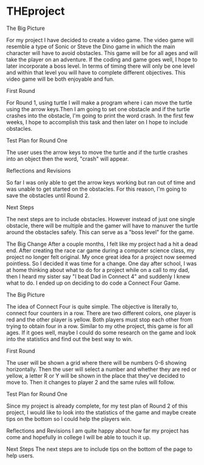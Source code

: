 # THEproject
The Big Picture 
<p> 
For my project I have decided to create a video game. The video game will resemble a type of Sonic or Steve the Dino game in which the main character will have to avoid obstacles. This game will be for all ages and will take the player on an adventure. If the coding and game goes well, I hope to later incorporate a boss level. In terms of timing there will only be one level and within that level you will have to complete different objectives. This video game will be both enjoyable and fun. 

First Round 
<p>
For Round 1, using turtle I will make a program where i can move the turtle using the arrow keys.Then I am going to set one obstacle and if the turtle crashes into the obstacle, I'm going to print the word crash. In the first few weeks, I hope to accomplish this task and then later on I hope to include obstacles.

Test Plan for Round One 
<p>
The user uses the arrow keys to move the turtle and if the turtle crashes into an object then the word, "crash" will appear.

Reflections and Revisions 
<p>
So far I was only able to get the arrow keys working but ran out of time and was unable to get started on the obstacles. For this reason, I'm going to save the obstacles until Round 2.

Next Steps
<p>
The next steps are to include obstacles. However instead of just one single obstacle, there will be multiple and the gamer will have to manuver the turtle around the obstacles safely. This can serve as a "boss level" for the game. 

The Big Change
After a couple months, I felt like my project had a hit a dead end. After creating the race car game during a computer science class, my project no longer felt original. My once great idea for a project now seemed pointless. So I decided it was time for a change. One day after school, I was at home thinking about what to do for a project while on a call to my dad, then I heard my sister say "I beat Dad in Connect 4" and suddenly I knew what to do. I ended up on deciding to do code a Connect Four Game.

The Big Picture
<p>
  The idea of Connect Four is quite simple. The objective is literally to, connect four counters in a row. There are two different colors, one player is red and the other player is yellow. Both players must stop each other from trying to obtain four in a row. Similar to my othe project, this game is for all ages. If it goes well, maybe I could do some research on the game and look into the statistics and find out the best way to win.
  
  First Round
  <p>
  The user will be shown a grid where there will be numbers 0-6 showing horizontally. Then the user will select a number and whether   they are red or yellow, a letter R or Y will be shown in the place that they've decided to move to. Then it changes to player 2 and the same rules will follow. 
  
  Test Plan for Round One
  <p>
  Since my project is already complete, for my test plan of Round 2 of this project, I would like to look into the statistics of the game and maybe create tips on the bottom so I could help the players win.
  
  Reflections and Revisions
  I am quite happy about how far my project has come and hopefully in college I will be able to touch it up.
  
  Next Steps
  The next steps are to include tips on the bottom of the page to help users.
  

